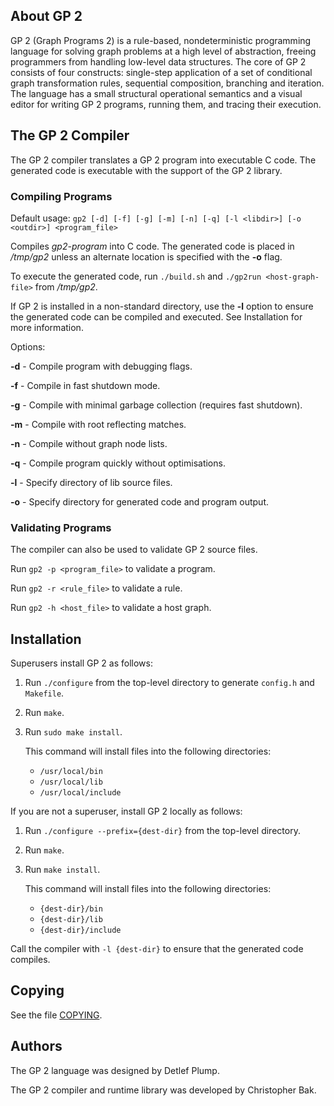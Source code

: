 ## About GP 2

GP 2 (Graph Programs 2) is a rule-based, nondeterministic programming language
for solving graph problems at a high level of abstraction, freeing programmers
from handling low-level data structures. The core of GP 2 consists of four
constructs: single-step application of a set of conditional graph
transformation rules, sequential composition, branching and iteration. The
language has a small structural operational semantics and a visual editor for
writing GP 2 programs, running them, and tracing their execution.

## The GP 2 Compiler

The GP 2 compiler translates a GP 2 program into executable C code.
The generated code is executable with the support of the GP 2 library.

### Compiling Programs

Default usage:
`gp2 [-d] [-f] [-g] [-m] [-n] [-q] [-l <libdir>] [-o <outdir>] <program_file>`

Compiles *gp2-program* into C code. The generated code is placed in
*/tmp/gp2* unless an alternate location is specified with the **-o** flag. 

To execute the generated code, run `./build.sh` and
`./gp2run <host-graph-file>` from */tmp/gp2*.

If GP 2 is installed in a non-standard directory, use the **-l** option to 
ensure the generated code can be compiled and executed. See Installation 
for more information.

Options:

**-d** - Compile program with debugging flags.

**-f** - Compile in fast shutdown mode.

**-g** - Compile with minimal garbage collection (requires fast shutdown).

**-m** - Compile with root reflecting matches.

**-n** - Compile without graph node lists.

**-q** - Compile program quickly without optimisations.

**-l** - Specify directory of lib source files.

**-o** - Specify directory for generated code and program output.

### Validating Programs

The compiler can also be used to validate GP 2 source files.

Run `gp2 -p <program_file>` to validate a program.

Run `gp2 -r <rule_file>` to validate a rule.

Run `gp2 -h <host_file>` to validate a host graph.

## Installation

Superusers install GP 2 as follows: 

1. Run `./configure` from the top-level directory to generate `config.h` and `Makefile`.

2. Run `make`.

3. Run `sudo make install`. 

   This command will install files into the following directories:
   * `/usr/local/bin`
   * `/usr/local/lib`
   * `/usr/local/include`

If you are not a superuser, install GP 2 locally as follows:

1. Run `./configure --prefix={dest-dir}` from the top-level directory.

2. Run `make`.

3. Run `make install`.

   This command will install files into the following directories:
   * `{dest-dir}/bin`
   * `{dest-dir}/lib`
   * `{dest-dir}/include`

Call the compiler with `-l {dest-dir}` to ensure that the generated code compiles.

## Copying

See the file [COPYING](COPYING).

## Authors

The GP 2 language was designed by Detlef Plump.

The GP 2 compiler and runtime library was developed by Christopher Bak.
